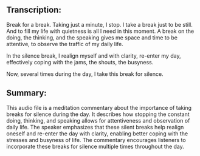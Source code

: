 ## Transcription:

Break for a break. Taking just a minute, I stop. I take a break just to be still. And to fill my life with quietness is all I need in this moment. A break on the doing, the thinking, and the speaking gives me space and time to be attentive, to observe the traffic of my daily life.

In the silence break, I realign myself and with clarity, re-enter my day, effectively coping with the jams, the shouts, the busyness.

Now, several times during the day, I take this break for silence.

## Summary:

This audio file is a meditation commentary about the importance of taking breaks for silence during the day. It describes how stopping the constant doing, thinking, and speaking allows for attentiveness and observation of daily life. The speaker emphasizes that these silent breaks help realign oneself and re-enter the day with clarity, enabling better coping with the stresses and busyness of life. The commentary encourages listeners to incorporate these breaks for silence multiple times throughout the day.


